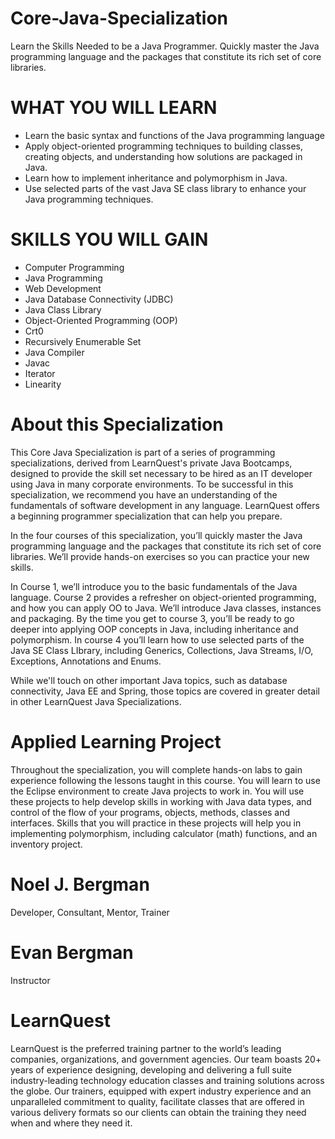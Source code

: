 # Core-Java-Specialization
Learn the Skills Needed to be a Java Programmer. Quickly master the Java programming language and the packages that constitute its rich set of core libraries.

# WHAT YOU WILL LEARN
* Learn the basic syntax and functions of the Java programming language
* Apply object-oriented programming techniques to building classes, creating objects, and understanding how solutions are packaged in Java.
* Learn how to implement inheritance and polymorphism in Java.
* Use selected parts of the vast Java SE class library to enhance your Java programming techniques.

# SKILLS YOU WILL GAIN
+ Computer Programming
+ Java Programming
+ Web Development
+ Java Database Connectivity (JDBC)
+ Java Class Library
+ Object-Oriented Programming (OOP)
+ Crt0
+ Recursively Enumerable Set
+ Java Compiler
+ Javac
+ Iterator
+ Linearity


# About this Specialization
This Core Java Specialization is part of a series of programming specializations, derived from LearnQuest's private Java Bootcamps, designed to provide the skill set necessary to be hired as an IT developer using Java in many corporate environments. To be successful in this specialization, we recommend you have an understanding of the fundamentals of software development in any language. LearnQuest offers a beginning programmer specialization that can help you prepare.

In the four courses of this specialization, you’ll quickly master the Java programming language and the packages that constitute its rich set of core libraries. We’ll provide hands-on exercises so you can practice your new skills. 

In Course 1, we’ll introduce you to the basic fundamentals of the Java language. Course 2 provides a refresher on object-oriented programming, and how you can apply OO to Java. We’ll introduce Java classes, instances and packaging. By the time you get to course 3, you’ll be ready to go deeper into applying OOP concepts in Java, including inheritance and polymorphism. In course 4 you’ll learn how to use selected parts of the Java SE Class LIbrary, including Generics, Collections, Java Streams, I/O, Exceptions, Annotations and Enums.

While we'll touch on other important Java topics, such as database connectivity, Java EE and Spring, those topics are covered in greater detail in other LearnQuest Java Specializations. 

# Applied Learning Project
Throughout the specialization, you will complete hands-on labs to gain experience following the lessons taught in this course.  You will learn to use the Eclipse environment to create Java projects to work in.  You will use these projects to help develop skills in working with Java data types, and control of the flow of your programs, objects, methods, classes and interfaces.  Skills that you will practice in these projects will help you in implementing polymorphism, including calculator (math) functions, and an inventory project.

# Noel J. Bergman
Developer, Consultant, Mentor, Trainer

# Evan Bergman
Instructor
 
# LearnQuest
LearnQuest is the preferred training partner to the world’s leading companies, organizations, and government agencies. Our team boasts 20+ years of experience designing, developing and delivering a full suite industry-leading technology education classes and training solutions across the globe. Our trainers, equipped with expert industry experience and an unparalleled commitment to quality, facilitate classes that are offered in various delivery formats so our clients can obtain the training they need when and where they need it.
